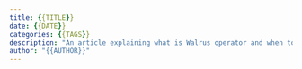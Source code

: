 ```yaml
---
title: {{TITLE}}
date: {{DATE}}
categories: {{TAGS}}
description: "An article explaining what is Walrus operator and when to use it."
author: "{{AUTHOR}}"
---
```

